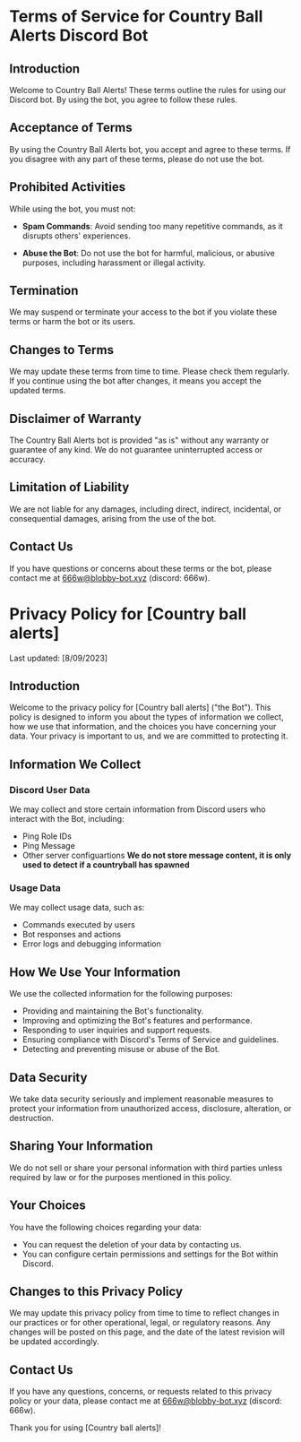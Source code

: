 # Terms of Service for Country Ball Alerts Discord Bot

## Introduction

Welcome to Country Ball Alerts! These terms outline the rules for using our Discord bot. By using the bot, you agree to follow these rules.

## Acceptance of Terms

By using the Country Ball Alerts bot, you accept and agree to these terms. If you disagree with any part of these terms, please do not use the bot.

## Prohibited Activities

While using the bot, you must not:

- **Spam Commands**: Avoid sending too many repetitive commands, as it disrupts others' experiences.
   
- **Abuse the Bot**: Do not use the bot for harmful, malicious, or abusive purposes, including harassment or illegal activity.

## Termination

We may suspend or terminate your access to the bot if you violate these terms or harm the bot or its users.

## Changes to Terms

We may update these terms from time to time. Please check them regularly. If you continue using the bot after changes, it means you accept the updated terms.

## Disclaimer of Warranty

The Country Ball Alerts bot is provided "as is" without any warranty or guarantee of any kind. We do not guarantee uninterrupted access or accuracy.

## Limitation of Liability

We are not liable for any damages, including direct, indirect, incidental, or consequential damages, arising from the use of the bot.

## Contact Us

If you have questions or concerns about these terms or the bot, please contact me at 666w@blobby-bot.xyz (discord: 666w).

# Privacy Policy for [Country ball alerts]

Last updated: [8/09/2023]

## Introduction

Welcome to the privacy policy for [Country ball alerts] ("the Bot"). This policy is designed to inform you about the types of information we collect, how we use that information, and the choices you have concerning your data. Your privacy is important to us, and we are committed to protecting it.

## Information We Collect

### Discord User Data

We may collect and store certain information from Discord users who interact with the Bot, including:

- Ping Role IDs
- Ping Message
- Other server configuartions
**We do not store message content, it is only used to detect if a countryball has spawned**

### Usage Data

We may collect usage data, such as:

- Commands executed by users
- Bot responses and actions
- Error logs and debugging information

## How We Use Your Information

We use the collected information for the following purposes:

- Providing and maintaining the Bot's functionality.
- Improving and optimizing the Bot's features and performance.
- Responding to user inquiries and support requests.
- Ensuring compliance with Discord's Terms of Service and guidelines.
- Detecting and preventing misuse or abuse of the Bot.

## Data Security

We take data security seriously and implement reasonable measures to protect your information from unauthorized access, disclosure, alteration, or destruction.

## Sharing Your Information

We do not sell or share your personal information with third parties unless required by law or for the purposes mentioned in this policy.

## Your Choices

You have the following choices regarding your data:

- You can request the deletion of your data by contacting us.
- You can configure certain permissions and settings for the Bot within Discord.

## Changes to this Privacy Policy

We may update this privacy policy from time to time to reflect changes in our practices or for other operational, legal, or regulatory reasons. Any changes will be posted on this page, and the date of the latest revision will be updated accordingly.

## Contact Us

If you have any questions, concerns, or requests related to this privacy policy or your data, please contact me at 666w@blobby-bot.xyz (discord: 666w).

Thank you for using [Country ball alerts]!


